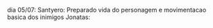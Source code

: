 dia 05/07:
  Santyero:
    Preparado vida do personagem e movimentacao basica dos inimigos
  Jonatas: